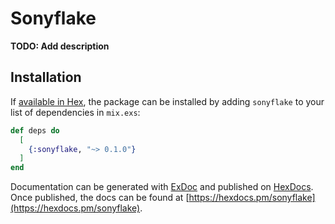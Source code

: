 # Sonyflake

**TODO: Add description**

## Installation

If [available in Hex](https://hex.pm/docs/publish), the package can be installed
by adding `sonyflake` to your list of dependencies in `mix.exs`:

```elixir
def deps do
  [
    {:sonyflake, "~> 0.1.0"}
  ]
end
```

Documentation can be generated with [ExDoc](https://github.com/elixir-lang/ex_doc)
and published on [HexDocs](https://hexdocs.pm). Once published, the docs can
be found at [https://hexdocs.pm/sonyflake](https://hexdocs.pm/sonyflake).

